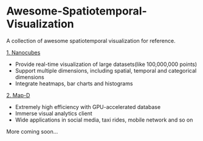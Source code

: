 # Awesome-Spatiotemporal-Visualization
A collection of awesome spatiotemporal visualization for reference.

[1. Nanocubes](http://www.nanocubes.net/)
* Provide real-time visualization of large datasets(like 100,000,000 points)
* Support multiple dimensions, including spatial, temporal and categorical dimensions
* Integrate heatmaps, bar charts and histograms


[2. Map-D](https://www.mapd.com/demos/)
* Extremely high efficiency with GPU-accelerated database
* Immerse visual analytics client
* Wide applications in social media, taxi rides, mobile network and so on


More coming soon...
